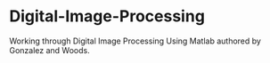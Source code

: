# Digital-Image-Processing

Working through Digital Image Processing Using Matlab authored by Gonzalez and Woods. 
